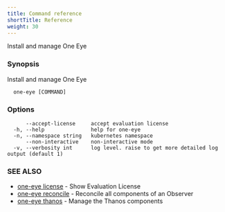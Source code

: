 ```yaml
---
title: Command reference
shortTitle: Reference
weight: 30
---
```


Install and manage One Eye

### Synopsis

Install and manage One Eye

```
  one-eye [COMMAND]
```

### Options

```
      --accept-license     accept evaluation license
  -h, --help               help for one-eye
  -n, --namespace string   kubernetes namespace
      --non-interactive    non-interactive mode
  -v, --verbosity int      log level. raise to get more detailed log output (default 1)
```
### SEE ALSO

* [one-eye license](one-eye_license)	 - Show Evaluation License
* [one-eye reconcile](one-eye_reconcile)	 - Reconcile all components of an Observer
* [one-eye thanos](one-eye_thanos)	 - Manage the Thanos components

